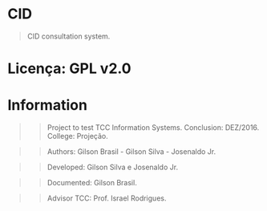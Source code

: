 # CID
> CID consultation system.

# Licença: GPL v2.0

# Information

>> Project to test TCC Information Systems.
> Conclusion: DEZ/2016.
> College: Projeção.

>> Authors: Gilson Brasil - Gilson Silva - Josenaldo Jr.

>> Developed: Gilson Silva e Josenaldo Jr.

>> Documented: Gilson Brasil.

>> Advisor TCC: Prof. Israel Rodrigues.
